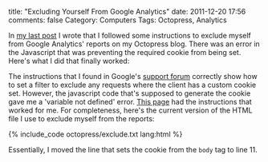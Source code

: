 title: "Excluding Yourself From Google Analytics"
date: 2011-12-20 17:56
comments: false
Category: Computers
Tags: Octopress, Analytics

In [my last post](/2011/12/12/switching-to-octopress/) I wrote that I followed some instructions to 
exclude myself from Google Analytics' reports on my Octopress blog.  There was an error in the 
Javascript that was preventing the required cookie from being set.  Here's what I did 
that finally worked: 

<!-- more -->

The instructions that I found in Google's [support forum](http://support.google.com/googleanalytics/bin/answer.py?hl=en&answer=55481) 
correctly show how to set a filter to exclude any requests where the client has a custom cookie set. 
However, the javascript code that's supposed to generate the cookie gave me a 'variable not defined' error. 
[This page](http://www.google.com/support/forum/p/Google%20Analytics/thread?tid=251cc127a52875ef&hl=en) 
had the instructions that worked for me.  For completeness, here's the current version of the HTML file
I use to exclude myself from the reports:

{% include_code octopress/exclude.txt lang:html %} 

Essentially, I moved the line that sets the cookie from the ```body``` tag to line 11.

